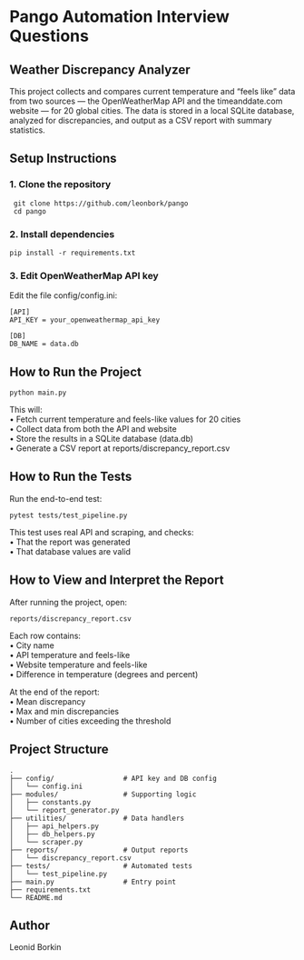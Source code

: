 # Pango Automation Interview Questions
## Weather Discrepancy Analyzer

This project collects and compares current temperature and “feels like” data from two sources — the OpenWeatherMap API and the timeanddate.com website — for 20 global cities. The data is stored in a local SQLite database, analyzed for discrepancies, and output as a CSV report with summary statistics.

## Setup Instructions
###	1.	Clone the repository
 ```
  git clone https://github.com/leonbork/pango
  cd pango
```
### 2. Install dependencies
```
pip install -r requirements.txt
```
### 3. Edit OpenWeatherMap API key 
Edit the file config/config.ini:
```
[API]
API_KEY = your_openweathermap_api_key

[DB]
DB_NAME = data.db
```

## How to Run the Project
```
python main.py
```
This will: <br>
	•	Fetch current temperature and feels-like values for 20 cities <br>
	•	Collect data from both the API and website <br>
	•	Store the results in a SQLite database (data.db) <br>
	•	Generate a CSV report at reports/discrepancy_report.csv

## How to Run the Tests
Run the end-to-end test:
```
pytest tests/test_pipeline.py
```
This test uses real API and scraping, and checks: <br>
	•	That the report was generated <br>
	•	That database values are valid

## How to View and Interpret the Report
After running the project, open:
```
reports/discrepancy_report.csv
```
Each row contains: <br>
	•	City name <br>
	•	API temperature and feels-like <br>
	•	Website temperature and feels-like <br>
	•	Difference in temperature (degrees and percent) <br>

At the end of the report: <br>
	•	Mean discrepancy <br>
	•	Max and min discrepancies <br>
	•	Number of cities exceeding the threshold

## Project Structure
```
.
├── config/                 # API key and DB config
│   └── config.ini
├── modules/                # Supporting logic
│   ├── constants.py
│   └── report_generator.py
├── utilities/              # Data handlers
│   ├── api_helpers.py
│   ├── db_helpers.py
│   └── scraper.py
├── reports/                # Output reports
│   └── discrepancy_report.csv
├── tests/                  # Automated tests
│   └── test_pipeline.py
├── main.py                 # Entry point
├── requirements.txt
└── README.md
```

## Author

Leonid Borkin
